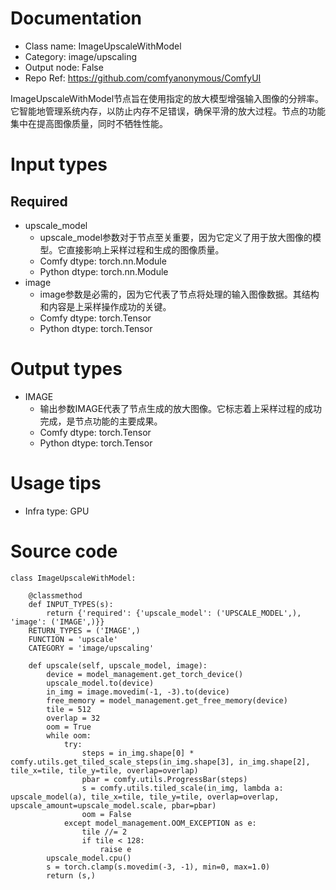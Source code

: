 # Documentation
- Class name: ImageUpscaleWithModel
- Category: image/upscaling
- Output node: False
- Repo Ref: https://github.com/comfyanonymous/ComfyUI

ImageUpscaleWithModel节点旨在使用指定的放大模型增强输入图像的分辨率。它智能地管理系统内存，以防止内存不足错误，确保平滑的放大过程。节点的功能集中在提高图像质量，同时不牺牲性能。

# Input types
## Required
- upscale_model
    - upscale_model参数对于节点至关重要，因为它定义了用于放大图像的模型。它直接影响上采样过程和生成的图像质量。
    - Comfy dtype: torch.nn.Module
    - Python dtype: torch.nn.Module
- image
    - image参数是必需的，因为它代表了节点将处理的输入图像数据。其结构和内容是上采样操作成功的关键。
    - Comfy dtype: torch.Tensor
    - Python dtype: torch.Tensor

# Output types
- IMAGE
    - 输出参数IMAGE代表了节点生成的放大图像。它标志着上采样过程的成功完成，是节点功能的主要成果。
    - Comfy dtype: torch.Tensor
    - Python dtype: torch.Tensor

# Usage tips
- Infra type: GPU

# Source code
```
class ImageUpscaleWithModel:

    @classmethod
    def INPUT_TYPES(s):
        return {'required': {'upscale_model': ('UPSCALE_MODEL',), 'image': ('IMAGE',)}}
    RETURN_TYPES = ('IMAGE',)
    FUNCTION = 'upscale'
    CATEGORY = 'image/upscaling'

    def upscale(self, upscale_model, image):
        device = model_management.get_torch_device()
        upscale_model.to(device)
        in_img = image.movedim(-1, -3).to(device)
        free_memory = model_management.get_free_memory(device)
        tile = 512
        overlap = 32
        oom = True
        while oom:
            try:
                steps = in_img.shape[0] * comfy.utils.get_tiled_scale_steps(in_img.shape[3], in_img.shape[2], tile_x=tile, tile_y=tile, overlap=overlap)
                pbar = comfy.utils.ProgressBar(steps)
                s = comfy.utils.tiled_scale(in_img, lambda a: upscale_model(a), tile_x=tile, tile_y=tile, overlap=overlap, upscale_amount=upscale_model.scale, pbar=pbar)
                oom = False
            except model_management.OOM_EXCEPTION as e:
                tile //= 2
                if tile < 128:
                    raise e
        upscale_model.cpu()
        s = torch.clamp(s.movedim(-3, -1), min=0, max=1.0)
        return (s,)
```
